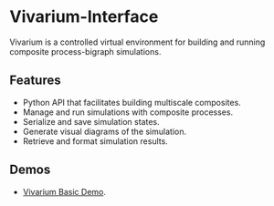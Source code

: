 # Vivarium-Interface

Vivarium is a controlled virtual environment for building and running composite process-bigraph simulations. 

## Features

- Python API that facilitates building multiscale composites.
- Manage and run simulations with composite processes.
- Serialize and save simulation states.
- Generate visual diagrams of the simulation.
- Retrieve and format simulation results.

## Demos
* [Vivarium Basic Demo](https://vivarium-collective.github.io/vivarium-interface/notebooks/demo.html).
